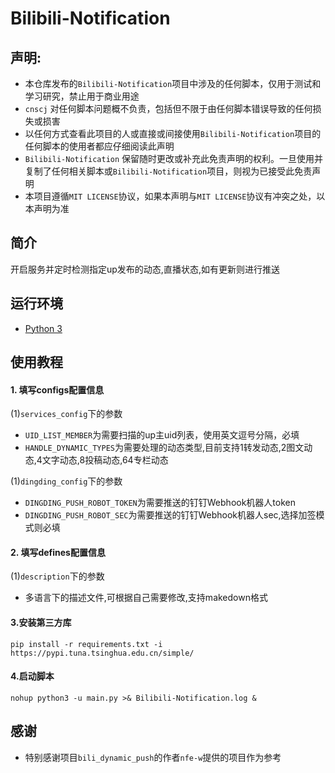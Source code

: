 # Bilibili-Notification

## 声明:

- 本仓库发布的`Bilibili-Notification`项目中涉及的任何脚本，仅用于测试和学习研究，禁止用于商业用途
- `cnscj` 对任何脚本问题概不负责，包括但不限于由任何脚本错误导致的任何损失或损害
- 以任何方式查看此项目的人或直接或间接使用`Bilibili-Notification`项目的任何脚本的使用者都应仔细阅读此声明
- `Bilibili-Notification` 保留随时更改或补充此免责声明的权利。一旦使用并复制了任何相关脚本或`Bilibili-Notification`项目，则视为已接受此免责声明
- 本项目遵循`MIT LICENSE`协议，如果本声明与`MIT LICENSE`协议有冲突之处，以本声明为准

## 简介

开启服务并定时检测指定up发布的动态,直播状态,如有更新则进行推送

## 运行环境

- [Python 3](https://www.python.org/)

## 使用教程

#### 1. 填写configs配置信息

(1)`services_config`下的参数
- `UID_LIST_MEMBER`为需要扫描的up主uid列表，使用英文逗号分隔，必填
- `HANDLE_DYNAMIC_TYPES`为需要处理的动态类型,目前支持1转发动态,2图文动态,4文字动态,8投稿动态,64专栏动态

(1)`dingding_config`下的参数
- `DINGDING_PUSH_ROBOT_TOKEN`为需要推送的钉钉Webhook机器人token
- `DINGDING_PUSH_ROBOT_SEC`为需要推送的钉钉Webhook机器人sec,选择加签模式则必填

#### 2. 填写defines配置信息
(1)`description`下的参数
- 多语言下的描述文件,可根据自己需要修改,支持makedown格式
  
#### 3.安装第三方库

`pip install -r requirements.txt -i https://pypi.tuna.tsinghua.edu.cn/simple/`

#### 4.启动脚本

`nohup python3 -u main.py >& Bilibili-Notification.log &`

## 感谢

- 特别感谢项目`bili_dynamic_push`的作者`nfe-w`提供的项目作为参考
